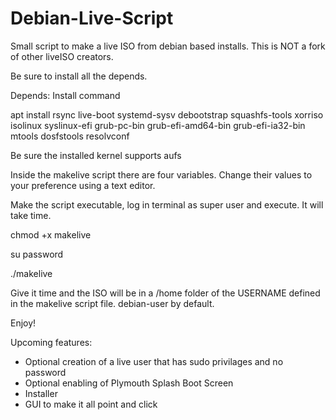 # Debian-Live-Script
Small script to make a live ISO from debian based installs. This is NOT a fork of other liveISO creators.

Be sure to install all the depends. 

Depends: Install command

apt install rsync live-boot systemd-sysv debootstrap squashfs-tools xorriso isolinux syslinux-efi grub-pc-bin grub-efi-amd64-bin grub-efi-ia32-bin mtools dosfstools resolvconf

Be sure the installed kernel supports aufs

Inside the makelive script there are four variables. Change their values to your preference using a text editor.

Make the script executable, log in terminal as super user and execute. It will take time.

chmod +x makelive

su password

./makelive

Give it time and the ISO will be in a /home folder of the USERNAME defined in the makelive script file. debian-user by default.

Enjoy!

Upcoming features:
- Optional creation of a live user that has sudo privilages and no password
- Optional enabling of Plymouth Splash Boot Screen
- Installer
- GUI to make it all point and click
